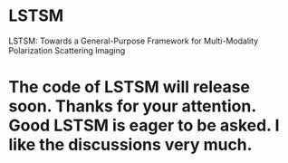 # LSTSM
LSTSM: Towards a General-Purpose Framework for Multi-Modality Polarization Scattering Imaging
# The code of LSTSM will release soon. Thanks for your attention. Good LSTSM is eager to be asked. I like the discussions very much.
